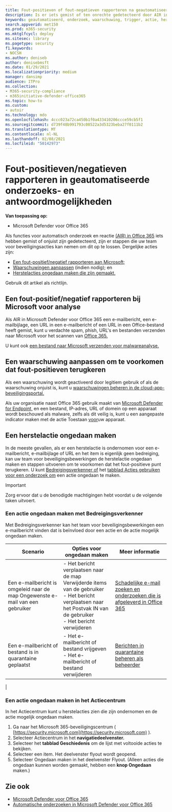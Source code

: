 ```yaml
---
title: Fout-positieven of fout-negatieven rapporteren na geautomatiseerd onderzoek in Microsoft Defender voor Office 365
description: Is er iets gemist of ten onrechte gedetecteerd door AIR in Microsoft Defender voor Office 365? Informatie over het indienen van fout-positieven of fout-negatieven bij Microsoft voor analyse.
keywords: geautomatiseerd, onderzoek, waarschuwing, trigger, actie, herstel, fout-positief, fout-negatief
search.appverid: met150
ms.prod: m365-security
ms.mktglfcycl: deploy
ms.sitesec: library
ms.pagetype: security
f1.keywords:
- NOCSH
ms.author: deniseb
author: denisebmsft
ms.date: 01/29/2021
ms.localizationpriority: medium
manager: dansimp
audience: ITPro
ms.collection:
- M365-security-compliance
- m365initiative-defender-office365
ms.topic: how-to
ms.custom:
- autoir
ms.technology: mdo
ms.openlocfilehash: 4ccc023a72ca450b1f0a433410206ccce59cb5f1
ms.sourcegitcommit: d739f48b991793c08522a3d5323beba27f0111b2
ms.translationtype: MT
ms.contentlocale: nl-NL
ms.lasthandoff: 02/08/2021
ms.locfileid: "50142973"
---
```

# <a name="how-to-report-false-positivesnegatives-in-automated-investigation-and-response-capabilities"></a>Fout-positieven/negatieven rapporteren in geautomatiseerde onderzoeks- en antwoordmogelijkheden

**Van toepassing op:**
- Microsoft Defender voor Office 365

Als functies voor automatisch onderzoek en reactie [(AIR) in Office 365](automated-investigation-response-office.md) iets hebben gemist of onjuist zijn gedetecteerd, zijn er stappen die uw team voor beveiligingsacties kan nemen om dit op te lossen. Dergelijke acties zijn:

- [Een fout-positief/negatief rapporteren aan Microsoft;](#report-a-false-positivenegative-to-microsoft-for-analysis)
- [Waarschuwingen aanpassen](#adjust-an-alert-to-prevent-false-positives-from-recurring) (indien nodig); en
- [Herstelacties ongedaan maken die zijn gemaakt.](#undo-a-remediation-action)

Gebruik dit artikel als richtlijn.

## <a name="report-a-false-positivenegative-to-microsoft-for-analysis"></a>Een fout-positief/negatief rapporteren bij Microsoft voor analyse

Als AIR in Microsoft Defender voor Office 365 een e-mailbericht, een e-mailbijlage, een URL in een e-mailbericht of een URL in een Office-bestand heeft gemist, kunt u verdachte spam, phish, URL's en bestanden verzenden naar Microsoft voor het scannen van [Office 365.](admin-submission.md)

U kunt ook [een bestand naar Microsoft verzenden voor malwareanalyse.](https://www.microsoft.com/wdsi/filesubmission)

## <a name="adjust-an-alert-to-prevent-false-positives-from-recurring"></a>Een waarschuwing aanpassen om te voorkomen dat fout-positieven terugkeren

Als een waarschuwing wordt geactiveerd door legitiem gebruik of als de waarschuwing onjuist is, kunt u [waarschuwingen beheren in de cloud-app-beveiligingsportal.](https://docs.microsoft.com/cloud-app-security/managing-alerts)

Als uw organisatie naast Office 365 gebruik maakt van [Microsoft Defender for Endpoint,](https://docs.microsoft.com/windows/security/threat-protection) en een bestand, IP-adres, URL of domein op een apparaat wordt beschouwd als malware, zelfs als dit veilig is, kunt u een aangepaste indicator maken met de actie Toestaan [voor](https://docs.microsoft.com/windows/security/threat-protection/microsoft-defender-atp/manage-indicators)uw apparaat.

## <a name="undo-a-remediation-action"></a>Een herstelactie ongedaan maken

In de meeste gevallen, als er een herstelactie is ondernomen voor een e-mailbericht, e-mailbijlage of URL en het item is eigenlijk geen bedreiging, kan uw team voor beveiligingsbewerkingen de herstelactie ongedaan maken en stappen uitvoeren om te voorkomen dat het fout-positieve punt terugkeren. U kunt [Bedreigingsverkenner of](#undo-an-action-using-threat-explorer) het [tabblad Acties gebruiken voor een onderzoek om](#undo-an-action-in-the-action-center) een actie ongedaan te maken.

> [!IMPORTANT]
> Zorg ervoor dat u de benodigde machtigingen hebt voordat u de volgende taken uitvoert.

### <a name="undo-an-action-using-threat-explorer"></a>Een actie ongedaan maken met Bedreigingsverkenner

Met Bedreigingsverkenner kan het team voor beveiligingsbewerkingen een e-mailbericht vinden dat is beïnvloed door een actie en de actie mogelijk ongedaan maken.

|Scenario|Opties voor ongedaan maken|Meer informatie|
|---|---|---|
|Een e-mailbericht is omgeleid naar de map Ongewenste e-mail van een gebruiker|- Het bericht verplaatsen naar de map Verwijderde items van de gebruiker<br/>- Het bericht verplaatsen naar het Postvak IN van de gebruiker<br/>- Het bericht verwijderen|[Schadelijke e-mail zoeken en onderzoeken die is afgeleverd in Office 365](investigate-malicious-email-that-was-delivered.md)|
|Een e-mailbericht of bestand is in quarantaine geplaatst|- Het e-mailbericht of bestand vrijgeven<br/>- Het e-mailbericht of bestand verwijderen|[Berichten in quarantaine beheren als beheerder](manage-quarantined-messages-and-files.md)|
|

### <a name="undo-an-action-in-the-action-center"></a>Een actie ongedaan maken in het Actiecentrum

In het Actiecentrum kunt u herstelacties zien die zijn ondernomen en de actie mogelijk ongedaan maken.

1. Ga naar het Microsoft 365-beveiligingscentrum ( [https://security.microsoft.com](https://security.microsoft.com) ).
2. Selecteer Actiecentrum in het **navigatiedeelvenster.** 
3. Selecteer het **tabblad Geschiedenis** om de lijst met voltooide acties te bekijken.
4. Selecteer een item. Het deelvenster flyout wordt geopend. 
5. Selecteer Ongedaan maken in het deelvenster Flyout. (Alleen acties die ongedaan kunnen worden gemaakt, hebben een **knop Ongedaan** maken.)

## <a name="see-also"></a>Zie ook

- [Microsoft Defender voor Office 365](office-365-atp.md)
- [Automatische onderzoeken in Microsoft Defender voor Office 365](office-365-air.md)
